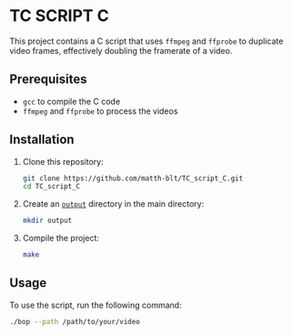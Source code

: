 # TC SCRIPT C

This project contains a C script that uses `ffmpeg` and `ffprobe` to duplicate video frames, effectively doubling the framerate of a video.

## Prerequisites

- `gcc` to compile the C code
- `ffmpeg` and `ffprobe` to process the videos

## Installation

1. Clone this repository:
    ```sh
    git clone https://github.com/matth-blt/TC_script_C.git
    cd TC_script_C
    ```

2. Create an [`output`](output ) directory in the main directory:
    ```sh
    mkdir output
    ```

3. Compile the project:
    ```sh
    make
    ```

## Usage

To use the script, run the following command:

```sh
./bop --path /path/to/your/video

